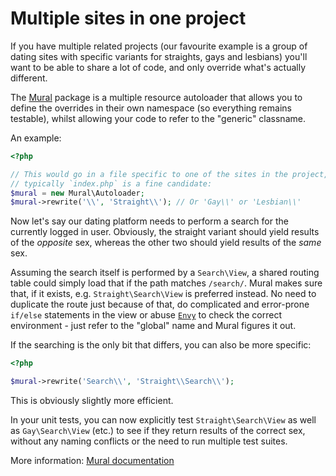 # Multiple sites in one project
If you have multiple related projects (our favourite example is a group of
dating sites with specific variants for straights, gays and lesbians) you'll
want to be able to share a lot of code, and only override what's actually
different.

The [Mural](http://mural.monomelodies.nl) package is a multiple resource
autoloader that allows you to define the overrides in their own namespace (so
everything remains testable), whilst allowing your code to refer to the
"generic" classname.

An example:

```php
<?php

// This would go in a file specific to one of the sites in the project, so
// typically `index.php` is a fine candidate:
$mural = new Mural\Autoloader;
$mural->rewrite('\\', 'Straight\\'); // Or 'Gay\\' or 'Lesbian\\'
```

Now let's say our dating platform needs to perform a search for the currently
logged in user. Obviously, the straight variant should yield results of the
_opposite_ sex, whereas the other two should yield results of the _same_ sex.

Assuming the search itself is performed by a `Search\View`, a shared routing
table could simply load that if the path matches `/search/`. Mural makes sure
that, if it exists, e.g. `Straight\Search\View` is preferred instead. No need
to duplicate the route just because of that, do complicated and error-prone
`if/else` statements in the view or abuse [`Envy`](envy.md) to check the correct
environment - just refer to the "global" name and Mural figures it out.

If the searching is the only bit that differs, you can also be more specific:

```php
<?php

$mural->rewrite('Search\\', 'Straight\\Search\\');
```

This is obviously slightly more efficient.

In your unit tests, you can now explicitly test `Straight\Search\View` as well
as `Gay\Search\View` (etc.) to see if they return results of the correct sex,
without any naming conflicts or the need to run multiple test suites.

More information: [Mural documentation](http://mural.monomelodies.nl)

